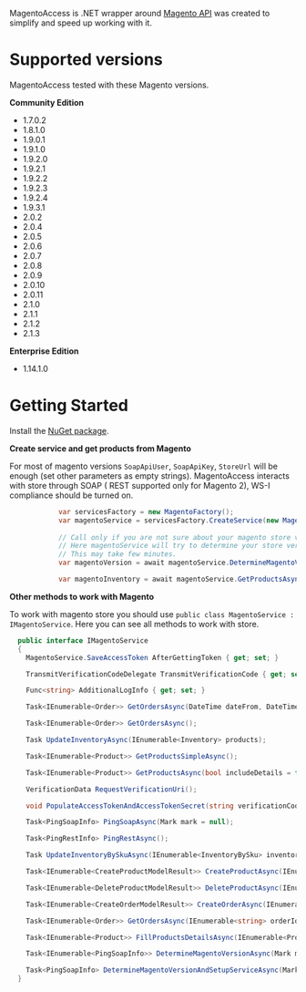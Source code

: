 MagentoAccess is .NET wrapper around [Magento API](http://www.magentocommerce.com/api/rest/introduction.html) was created to simplify and speed up working with it.

# Supported versions
MagentoAccess tested with these Magento versions. 


**Community Edition**
* 1.7.0.2
* 1.8.1.0
* 1.9.0.1
* 1.9.1.0
* 1.9.2.0
* 1.9.2.1
* 1.9.2.2
* 1.9.2.3
* 1.9.2.4
* 1.9.3.1
* 2.0.2
* 2.0.4
* 2.0.5
* 2.0.6
* 2.0.7
* 2.0.8
* 2.0.9
* 2.0.10
* 2.0.11
* 2.1.0
* 2.1.1
* 2.1.2
* 2.1.3

**Enterprise Edition**
* 1.14.1.0


# Getting Started

Install the [NuGet package](https://www.nuget.org/packages/MagentoAccess).

**Create service and get products from Magento**

For most of magento versions ```SoapApiUser```, ```SoapApiKey```, ```StoreUrl``` will be enough (set other parameters as empty strings). MagentoAccess interacts with store through SOAP ( REST supported only for Magento 2), WS-I compliance should be turned on.
```C#
			var servicesFactory = new MagentoFactory();
			var magentoService = servicesFactory.CreateService(new MagentoAuthenticatedUserCredentials("AccessToken", "AccessTokenSecret", "StoreUrl", "ConsumerSecret", "ConsumerKey", "SoapApiUser", "SoapApiKey"), new MagentoConfig() { EditionByDefault = "ce", VersionByDefault = "2.0.2.0" });
			
			// Call only if you are not sure about your magento store version specified in CreateService.
			// Here magentoService will try to determine your store version and configure itself to work with your store.
			// This may take few minutes.
			var magentoVersion = await magentoService.DetermineMagentoVersionAndSetupServiceAsync();

			var magentoInventory = await magentoService.GetProductsAsync();
```


**Other methods to work with Magento**

To work with magento store you should use ```public class MagentoService : IMagentoService```. Here you can see all methods to work with store.
```C#
  public interface IMagentoService
  {
    MagentoService.SaveAccessToken AfterGettingToken { get; set; }

    TransmitVerificationCodeDelegate TransmitVerificationCode { get; set; }

    Func<string> AdditionalLogInfo { get; set; }

    Task<IEnumerable<Order>> GetOrdersAsync(DateTime dateFrom, DateTime dateTo);

    Task<IEnumerable<Order>> GetOrdersAsync();

    Task UpdateInventoryAsync(IEnumerable<Inventory> products);

    Task<IEnumerable<Product>> GetProductsSimpleAsync();

    Task<IEnumerable<Product>> GetProductsAsync(bool includeDetails = false);

    VerificationData RequestVerificationUri();

    void PopulateAccessTokenAndAccessTokenSecret(string verificationCode, string requestToken, string requestTokenSecret);

    Task<PingSoapInfo> PingSoapAsync(Mark mark = null);

    Task<PingRestInfo> PingRestAsync();

    Task UpdateInventoryBySkuAsync(IEnumerable<InventoryBySku> inventory);

    Task<IEnumerable<CreateProductModelResult>> CreateProductAsync(IEnumerable<CreateProductModel> models);

    Task<IEnumerable<DeleteProductModelResult>> DeleteProductAsync(IEnumerable<DeleteProductModel> models);

    Task<IEnumerable<CreateOrderModelResult>> CreateOrderAsync(IEnumerable<CreateOrderModel> models);

    Task<IEnumerable<Order>> GetOrdersAsync(IEnumerable<string> orderIds);

    Task<IEnumerable<Product>> FillProductsDetailsAsync(IEnumerable<Product> products);

    Task<IEnumerable<PingSoapInfo>> DetermineMagentoVersionAsync(Mark mark = null);

    Task<PingSoapInfo> DetermineMagentoVersionAndSetupServiceAsync(Mark mark = null);
  }
```
